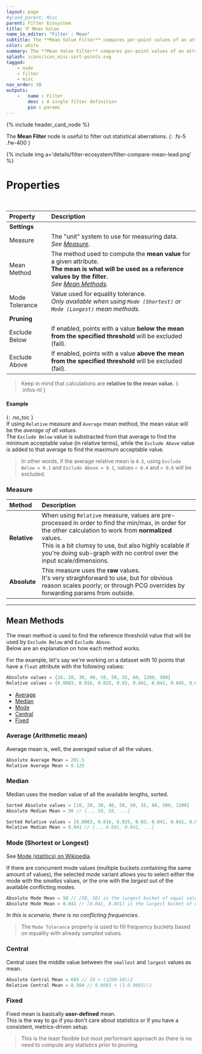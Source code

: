 ```yaml
---
layout: page
#grand_parent: Misc
parent: Filter Ecosystem
title: 🝖 Mean Value
name_in_editor: "Filter : Mean"
subtitle: The **Mean Value Filter** compares per-point values of an attribute against the mean statistical value of that same attribute.
color: white
summary: The **Mean Value Filter** compares per-point values of an attribute against its mean statistical value, allowing you to exclude points above or below the mean using various calculation methods such as Average, Median, Mode, Central, or Fixed, with options for relative or absolute measures.
splash: icons/icon_misc-sort-points.svg
tagged: 
    - node
    - filter
    - misc
nav_order: 30
outputs:
    -   name : Filter
        desc : A single filter definition
        pin : params
---
```


{% include header_card_node %}

The **Mean Filter** node is useful to filter out statistical aberrations.
{: .fs-5 .fw-400 } 

{% include img a='details/filter-ecosystem/filter-compare-mean-lead.png' %}

# Properties
<br>

| Property       | Description          |
|:-------------|:------------------|
|**Settings**||
| Measure           | The "unit" system to use for measuring data.<br>*See [Measure](#measure).*  |
| Mean Method           | The method used to compute the **mean value** for a given attribute.<br>**The mean is what will be used as a reference values by the filter.**<br>*See [Mean Methods](#mean-methods).* |
| Mode Tolerance           | Value used for equality tolerance.<br>*Only available when using `Mode (Shortest)` or `Mode (Longest)` mean methods.* |
|**Pruning**||
| Exclude Below           | If enabled, points with a value **below the mean from the specified threshold** will be excluded (fail). |
| Exclude Above           | If enabled, points with a value **above the mean from the specified threshold** will be excluded (fail). |

>Keep in mind that calculations are **relative to the mean value.**
{: .infos-hl }
#### Example
{: .no_toc }  
If using `Relative` measure and `Average` mean method, the mean value will be the *average of all values*.  
The `Exclude Below` value is substracted from that average to find the minimum acceptable value (in relative terms), while the `Exclude Above` value is added to that average to find the maximum acceptable value.  

> In other words, if the average relative mean is `0.5`, using `Exclude Below = 0.1` and `Exclude Above = 0.1`, values `< 0.4` and `> 0.6` will be excluded.  

### Measure

| Method       | Description          |
|:-------------|:------------------|
| **Relative**           | When using `Relative` measure, values are pre-processed in order to find the min/max, in order for the other calculation to work from **normalized** values.<br>This is a bit clumsy to use, but also highly scalable if you're doing sub-graph with no control over the input scale/dimensions. |
| **Absolute**           | This measure uses the **raw** values.<br>It's very straighforward to use, but for obvious reason scales poorly; or through PCG overrides by forwarding params from outside. |

---
## Mean Methods
The mean method is used to find the reference threshold value that will be used by `Exclude Below` and `Exclude Above`.  
Below are an explanation on how each method works.  

For the example, let's say we're working on a dataset with 10 points that have a `float` attribute with the following values:
```cpp
Absolute values = {10, 20, 30, 40, 50, 50, 55, 60, 1200, 500}
Relative values = {0.0083, 0.016, 0.025, 0.03, 0.041, 0.041, 0.045, 0.05, 1, 0.41}
```

- [Average](#average-arithmetic-mean)
- [Median](#median)
- [Mode](#mode-shortest-or-longest)
- [Central](#central)
- [Fixed](#fixed)

### Average (Arithmetic mean)
Average mean is, well, the averaged value of all the values.  

```cpp
Absolute Average Mean = 201.5
Relative Average Mean = 0.125
```

### Median
Median uses the median value of all the available lengths, sorted.  

```cpp
Sorted Absolute values = [10, 20, 30, 40, 50, 50, 55, 60, 500, 1200]
Absolute Median Mean = 50 // [.., 50, 50, ...]

Sorted Relative values = [0.0083, 0.016, 0.025, 0.03, 0.041, 0.041, 0.045, 0.05, 0.41, 1]
Relative Median Mean = 0.041 // [.., 0.041, 0.041, ...]
```

### Mode (Shortest or Longest)
See [Mode (statitics) on Wikipedia](https://en.wikipedia.org/wiki/Mode_(statistics)).

If there are concurrent mode values (multiple buckets containing the same amount of values), the selected mode variant allows you to select either the mode with the *smalles* values, or the one with the *largest* out of the available conflicting modes.

```cpp
Absolute Mode Mean = 50 // [50, 50] is the largest bucket of equal values
Absolute Mode Mean = 0.041 // [0.041, 0.041] is the largest bucket of equal values
```
*In this is scenario, there is no conflicting frequencies.*

>The `Mode Tolerance` property is used to fill frequency buckets based on equality with already sampled values.

### Central
Central uses the middle value between the `smallest` and `largest` values as mean.

```cpp
Absolute Central Mean = 605 // 10 + (1200-10)/2
Relative Central Mean = 0.504 // 0.0083 + (1-0.0083)/2
```

### Fixed
Fixed mean is basically **user-defined** mean.  
This is the way to go if you don't care about statistics or if you have a consistent, metrics-driven setup.  

> This is the least flexible but most performant approach as there is no need to compute any statistics prior to pruning.
